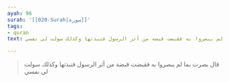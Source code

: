 ```yaml
---
ayah: 96
surah: '[[020-Surah|سورة]]'
tags:
- quran
text: قال بصرت بما لم يبصروا به فقبضت قبضة من أثر الرسول فنبذتها وكذلك سولت لي نفسي

---
```

> قال بصرت بما لم يبصروا به فقبضت قبضة من أثر الرسول فنبذتها وكذلك سولت لي نفسي

